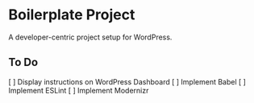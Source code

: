 # Boilerplate Project

A developer-centric project setup for WordPress.

## To Do
[ ] Display instructions on WordPress Dashboard
[ ] Implement Babel 
[ ] Implement ESLint
[ ] Implement Modernizr
